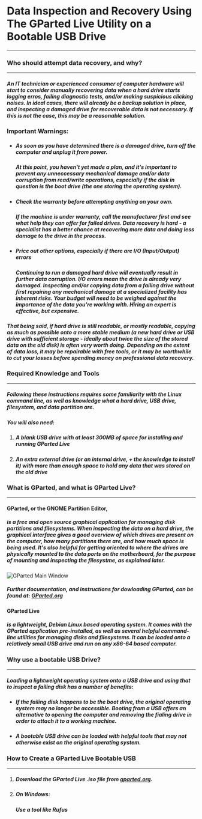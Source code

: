 # Data Inspection and Recovery Using The GParted Live Utility on a Bootable USB Drive
___  
  
### Who should attempt data recovery, and why?
___  
##### An IT technician or experienced consumer of computer hardware will start to consider manually recovering data when a hard drive starts logging erros, failing diagnostic tests, and/or making suspicious clicking noises. In ideal cases, there will already be a backup solution in place, and inspecting a damaged drive for recoverable data is not necessary. If this is not the case, this *may* be a reasonable solution.
  
### **Important Warnings**:
 - ##### **As soon as you have determined there is a damaged drive, turn off the computer and unplug it from power.** 
    ##### At this point, you haven't yet made a plan, and it's important to prevent any unneccessary mechanical damage and/or data corruption from read/write operations, especially if the disk in question is the boot drive (the one storing the operating system).
 - ##### **Check the warranty before attempting anything on your own.** 
    ##### If the machine is under warranty, call the manufacturer first and see what help they can offer for failed drives. Data recovery is hard - a specialist has a better chance at recovering more data and doing less damage to the drive in the process.
- ##### **Price out other options, especially if there are I/O (Input/Output) errors** 
    ##### Continuing to run a damaged hard drive will eventually result in further data corruption. I/O errors mean the drive is already *very* damaged. Inspecting and/or copying data from a failing drive without first repairing any mechanical damage at a specialized facility has inherent risks. Your budget will need to be weighed against the importance of the data you're working with. Hiring an expert is effective, but expensive.
##### That being said, if hard drive is still readable, or mostly readable, copying as much as possible onto a more stable medium (a new hard drive or USB drive with sufficient storage - ideally about twice the size of the stored data on the old disk) is often very worth doing. Depending on the extent of data loss, it may be repairable with free tools, or it may be worthwhile to cut your losses before spending money on professional data recovery.

### Required Knowledge and Tools
----
##### Following these instructions requires some familiarity with the Linux command line, as well as knowledge what a hard drive, USB drive, filesystem, and data partition are.

##### You will also need:
1. ##### A blank USB drive with at least 300MB of space for installing and running GParted Live
2. ##### An extra external drive (or an internal drive, + the knowledge to install it) with more than enough space to hold any data that was stored on the old drive

### What is GParted, and what is GParted Live?
---
#### GParted, or the GNOME Partition Editor, 
##### is a free and open source graphical application for managing disk partitions and filesystems. When inspecting the data on a hard drive, the graphical interface gives a good overview of which drives are present on the computer, how many partitions there are, and how much space is being used. It's also helpful for getting oriented to where the drives are physically mounted to the data ports on the motherboard, for the purpose of mounting and inspecting the filesystme, as explained later.    
####
![GParted Main Window](https://gparted.org/screens/gparted-main-window.png)

##### Further documentation, and instructions for dowloading GParted, can be found at: [GParted.org](https://gparted.org/)    
####
#### GParted Live 
##### is a lightweight, Debian Linux based operating system. It comes with the GParted application pre-installed, as well as several helpful command-line utilities for managing disks and filesystems. It can be loaded onto a relatively small USB drive and run on any x86-64 based computer.
    
### Why use a bootable USB Drive?
___
##### Loading a lightweight operating system onto a USB drive and using that to  inspect a failing disk has a number of benefits:

- ##### If the failing disk happens to be the boot drive, the original operating system may no longer be accessible. Booting from a USB offers an alternative to opening the computer and removing the fialing drive in order to attach it to a working machine.
- ##### A bootable USB drive can be loaded with helpful tools that may not otherwise exist on the original operating system.

### How to Create a GParted Live Bootable USB
----
1. ##### Download the GParted Live .iso file from [gparted.org](https://gparted.org/).
2. ##### On Windows:
    ##### Use a tool like Rufus
